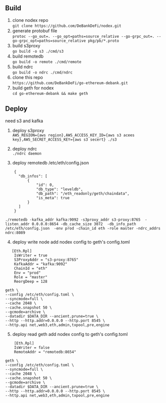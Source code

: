 ## Build

1. clone nodex repo  
`git clone https://github.com/DeBankDeFi/nodex.git`
2. generate protobuf file  
`protoc --go_out=. --go_opt=paths=source_relative --go-grpc_out=. --go-grpc_opt=paths=source_relative pkg/pb/*.proto`
3. build s3proxy  
`go build -o s3 ./cmd/s3`
4. build remotedb  
`go build -o remote ./cmd/remote`
5. build ndrc  
`go build -o ndrc ./cmd/ndrc`
6. clone this repo   
`https://github.com/DeBankDeFi/go-ethereum-debank.git`
7. build geth for nodex   
`cd go-ethereum-debank && make geth`

## Deploy
need s3 and kafka

1. deploy s3proxy  
`AWS_REGION={aws region},AWS_ACCESS_KEY_ID={aws s3 acees key},AWS_SECRET_ACCESS_KEY={aws s3 secert} ./s3`

2. deploy ndrc  
`./ndrc daemon`

3. deploy remotedb
/etc/eth/config.json
```
    {
      "db_infos": [
          {
              "id": 0,
              "db_type": "leveldb",
              "db_path": "/eth_readonly/geth/chaindata",
              "is_meta": true
          }
      ]
    } 
```

```
./remotedb -kafka_addr kafka:9092 -s3proxy_addr s3-proxy:8765  -listen_addr 0.0.0.0:8654 -db_cache_size 3072  -db_info_path /etc/eth/config.json  -env prod -chain_id eth -role master -ndrc_addrs ndrc:8089
```

4. deploy write node
add nodex config to geth's config.toml
```
   [Eth.Rpl]
    IsWriter = true
    S3ProxyAddr = "s3-proxy:8765"
    KafkaAddr = "kafka:9092"
    ChainId = "eth"
    Env = "prod"
    Role = "master"
    ReorgDeep = 128
```

```
geth \
--config /etc/eth/config.toml \
--syncmode=full \
--cache 2048 \
--cache.snapshot 50 \
--gcmode=archive \
--datadir $DATA_DIR --ancient.prune=true \
--http --http.addr=0.0.0.0 --http.port 8545 \
--http.api net,web3,eth,admin,txpool,pre,engine
```

5. deploy read geth
add nodex config to geth's config.toml
```
    [Eth.Rpl]
    IsWriter = false
    RemoteAddr = "remotedb:8654"
```

```
geth \
--config /etc/eth/config.toml \
--syncmode=full \
--cache 2048 \
--cache.snapshot 50 \
--gcmode=archive \
--datadir $DATA_DIR --ancient.prune=true \
--http --http.addr=0.0.0.0 --http.port 8545 \
--http.api net,web3,eth,admin,txpool,pre,engine
```